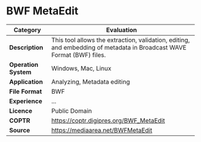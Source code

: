# BWF MetaEdit

| Category | Evaluation |
| --- | --- |
| **Description**  | This tool allows the extraction, validation, editing, and embedding of metadata in Broadcast WAVE Format (BWF) files. |
| **Operation System**  | Windows, Mac, Linux  |
| **Application**  | Analyzing, Metadata editing |
| **File Format** | BWF |
| **Experience** | ... |
| **Licence** | Public Domain |
| **COPTR** | https://coptr.digipres.org/BWF_MetaEdit |
| **Source** | https://mediaarea.net/BWFMetaEdit |
